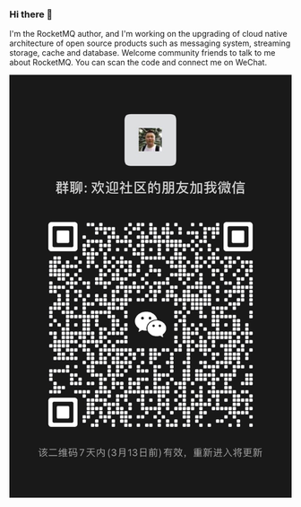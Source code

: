 ### Hi there 👋
I'm the RocketMQ author, and I'm working on the upgrading of cloud native architecture of open source products such as messaging system, streaming storage, cache and database. Welcome community friends to talk to me about RocketMQ. You can scan the code and connect me on WeChat.


![IMG_0675](bauer.JPG)